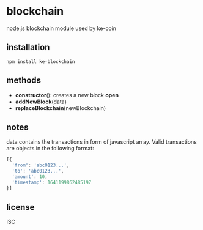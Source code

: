 blockchain
=====

node.js blockchain module used by ke-coin


installation
-----

`npm install ke-blockchain`


methods
-----

- **constructor**(): creates a new block **open**
- **addNewBlock**(data)
- **replaceBlockchain**(newBlockchain)

notes
-----
data contains the transactions in form of javascript array.
Valid transactions are objects in the following format:
```javascript
[{
  'from': 'abc0123...',
  'to': 'abc0123...',
  'amount': 10,
  'timestamp': 1641199862485197
}]
```

license
---

ISC